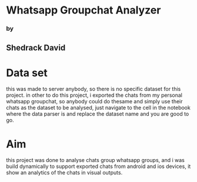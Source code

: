 # </centre> Whatsapp Groupchat Analyzer </centre>
### <centre> by </centre>
## <centre> Shedrack David </centre>

# Data set
this was made to server anybody, so there is no specific dataset for this project. in other to do this project, i exported the chats from my personal whatsapp groupchat, so anybody could do thesame and simply use their chats as the dataset to be analysed, just navigate to the cell in the notebook where the data parser is and replace the dataset name and you are good to go.

# Aim
this project was done to analyse chats group whatsapp groups, and i was build dynamically to support exported chats from android and ios devices, it show an analytics of the chats in visual outputs.
